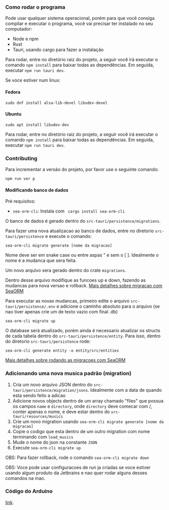 ### Como rodar o programa

Pode usar qualquer sistema operacional, porém para que
você consiga compilar e executar o programa, você vai precisar ter instalado no seu computador:

- Node e npm
- Rust
- Tauri, usando cargo para fazer a instalação

Para rodar, entre no diretório raiz do projeto, a seguir você irá
executar o comando `npm install` para baixar todas as dependências.
Em seguida, executar `npm run tauri dev`.

Se voce estiver num linux:

#### Fedora

``` shell
sudo dnf install alsa-lib-devel libudev-devel
```

#### Ubuntu

``` shell
sudo apt install libudev-dev
```

Para rodar, entre no diretório raiz do projeto, a seguir você irá
executar o comando `npm install` para baixar todas as dependências.
Em seguida, executar `npm run tauri dev`.

### Contributing

Para incrementar a versão do projeto, por favor use o seguinte comando:

``` shell
npm run ver p
```

#### Modificando banco de dados

Pré requisitos:

- ``sea-orm-cli``: Instala com ``` cargo install sea-orm-cli```

O banco de dados é gerado dentro do `src-tauri/persistence/migrations`.

Para fazer uma nova atualizacao ao banco de dados, entre no diretorio `src-tauri/persistence` e execute o comando:

``` shell
sea-orm-cli migrate generate [nome da migracao]
```

Nome deve ser em snake case ou entre aspas " e sem o [ ]. Idealmente o nome é a mudanca que sera feita.

Um novo arquivo sera gerado dentro do crate `migrations`.

Dentro desse arquivo modifique as funcoes up e down, fazendo as mudancas para nova versao e rollback.
[Mais detalhes sobre migracao com SeaORM](https://www.sea-ql.org/SeaORM/docs/migration/writing-migration/)

Para executar as novas mudancas, primeiro edite o arquivo `src-tauri/persistence/.env` e adicione o
caminho absoluto para o arquivo (se nao tiver apenas crie um de texto vazio com final .db)

```shell
sea-orm-cli migrate up
```

O database será atualizado, porém ainda é necessario atualizar os structs de cada tabela dentro do
`src-tauri/persistence/entity`. Para isso, dentro do diretorio `src-tauri/persistence` rode:

```shell
sea-orm-cli generate entity -o entity/src/entities
```

[Mais detalhes sobre rodando as migracoes com SeaORM](https://www.sea-ql.org/SeaORM/docs/migration/running-migration/)

### Adicionando uma nova musica padrão (migration)

1. Cria um novo arquivo JSON dentro do `src-tauri/persistence/migration/jsons`. Idealmente com a data de quando esta
   sendo feito a adicao
2. Adicione novos objects dentro de um array chamado "files" que possua os campos `name` e `directory`, onde `directory` deve comecar
   com /, conter apenas o nome, e deve estar dentro do `src-tauri/resources/musics`
3. Crie um novo migration usando ``sea-orm-cli migrate generate [nome da migracao]``
4. Copie o codigo que esta dentro de um outro migration com nome terminando com `load_musics`
5. Mude o nome do json na constante `JSON`
6. Execute ``sea-orm-cli migrate up``

OBS: Para fazer rollback, rode o comando ``sea-orm-cli migrate down``

OBS: Voce pode usar configuracoes de run ja criadas se voce estiver usando algum produto da Jetbrains e nao
quer rodar alguns desses comandos na mao.

### Código do Arduino

[link](https://github.com/TCC-Pucpr/arduino-inspirasom/tree/9-criacao-da-branch-do-prototipo).
